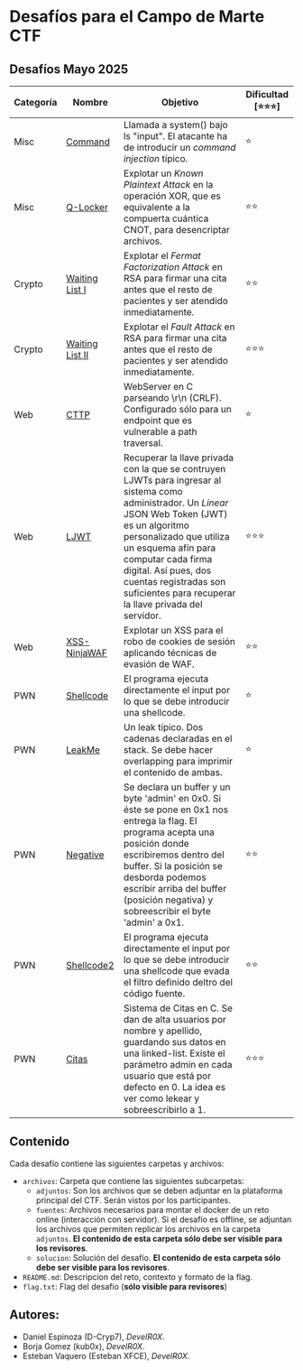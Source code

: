 # Desafíos para el Campo de Marte CTF

## Desafíos Mayo 2025

| Categoría | Nombre                           | Objetivo | Dificultad [⭐⭐⭐] |
| ---       | ---                              | ---      |   ---            |
| Misc    | [Command](Mayo/Misc/command) | Llamada a system() bajo ls "input". El atacante ha de introducir un _command injection_ típico.      | ⭐ |
| Misc    | [Q-Locker](Mayo/Misc/Q-Locker) | Explotar un _Known Plaintext Attack_ en la operación XOR, que es equivalente a la compuerta cuántica CNOT, para desencriptar archivos.       | ⭐⭐ |
| Crypto    | [Waiting List I](Mayo/Crypto/Waiting%20List%20I) | Explotar el _Fermat Factorization Attack_ en RSA para firmar una cita antes que el resto de pacientes y ser atendido inmediatamente. | ⭐⭐ |
| Crypto    | [Waiting List II](Mayo/Crypto/Waiting%20List%20II) | Explotar el _Fault Attack_ en RSA para firmar una cita antes que el resto de pacientes y ser atendido inmediatamente. | ⭐⭐⭐ |
| Web    | [CTTP](Mayo/Web/cttp)         | WebServer en C parseando \r\n (CRLF). Configurado sólo para un endpoint que es vulnerable a path traversal. | ⭐ |
| Web    | [LJWT](Mayo/Web/LJWT)         | Recuperar la llave privada con la que se contruyen LJWTs para ingresar al sistema como administrador. Un _Linear_ JSON Web Token (JWT) es un algoritmo personalizado que utiliza un esquema afín para computar cada firma digital. Así pues, dos cuentas registradas son suficientes para recuperar la llave privada del servidor. | ⭐⭐⭐ |
| Web    | [XSS-NinjaWAF](Mayo/Web/xss-ninjawaf) | Explotar un XSS para el robo de cookies de sesión aplicando técnicas de evasión de WAF.  | ⭐⭐ |
| PWN    | [Shellcode](Mayo/Pwn/shellcode)   | El programa ejecuta directamente el input por lo que se debe introducir una shellcode.  | ⭐ |
| PWN    | [LeakMe](Mayo/Pwn/LeakMe) | Un leak típico. Dos cadenas declaradas en el stack. Se debe hacer overlapping para imprimir el contenido de ambas.  | ⭐ |
| PWN    | [Negative](Mayo/Pwn/negative) | Se declara un buffer y un byte 'admin' en 0x0. Si éste se pone en 0x1 nos entrega la flag. El programa acepta una posición donde escribiremos dentro del buffer. Si la posición se desborda podemos escribir arriba del buffer (posición negativa) y sobreescribir el byte 'admin' a 0x1.  | ⭐⭐ |
| PWN    | [Shellcode2](Mayo/Pwn/shellcode2) | El programa ejecuta directamente el input por lo que se debe introducir una shellcode que evada el filtro definido deltro del código fuente.  | ⭐⭐ |
| PWN    | [Citas](Mayo/Pwn/citas) | Sistema de Citas en C. Se dan de alta usuarios por nombre y apellido, guardando sus datos en una linked-list. Existe el parámetro admin en cada usuario que está por defecto en 0. La idea es ver como lekear y sobreescribirlo a 1.  | ⭐⭐⭐ |

## Contenido

Cada desafío contiene las siguientes carpetas y archivos:
* `archivos`: Carpeta que contiene las siguientes subcarpetas:
    * `adjuntos`: Son los archivos que se deben adjuntar en la plataforma principal del CTF. Serán vistos por los participantes.
    * `fuentes`: Archivos necesarios para montar el docker de un reto online (interacción con servidor). Si el desafío es offline, se adjuntan los archivos que permiten replicar los archivos en la carpeta `adjuntos`. **El contenido de esta carpeta sólo debe ser visible para los revisores**.
    * `solucion`: Solución del desafío. **El contenido de esta carpeta sólo debe ser visible para los revisores**.
* `README.md`: Descripcion del reto, contexto y formato de la flag.
* `flag.txt`: Flag del desafio (**sólo visible para revisores**)

## Autores:

* Daniel Espinoza (D-Cryp7), _DevelR0X_.
* Borja Gomez (kub0x), _DevelR0X_.
* Esteban Vaquero (Esteban XFCE), _DevelR0X_.
